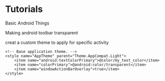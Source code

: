 # Tutorials
Basic Android Things

Making android toolbar transparent

creat a custom theme to apply for specific activity

<resources>

    <!-- Base application theme. -->
    <style name="AppTheme" parent="Theme.AppCompat.Light">
        <item name="android:textColorPrimary">@color/my_text_color</item>
        <item name="colorPrimary">@android:color/transparent</item>
        <item name="windowActionBarOverlay">true</item>
    </style>

</resources>
